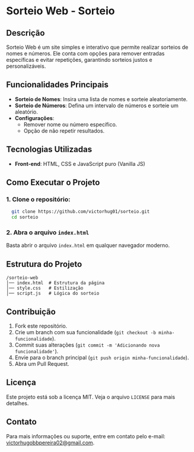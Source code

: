 # Sorteio Web - Sorteio

## Descrição
Sorteio Web é um site simples e interativo que permite realizar sorteios de nomes e números. Ele conta com opções para remover entradas específicas e evitar repetições, garantindo sorteios justos e personalizáveis.

## Funcionalidades Principais
- **Sorteio de Nomes**: Insira uma lista de nomes e sorteie aleatoriamente.
- **Sorteio de Números**: Defina um intervalo de números e sorteie um aleatório.
- **Configurações**:
  - Remover nome ou número específico.
  - Opção de não repetir resultados.

## Tecnologias Utilizadas
- **Front-end**: HTML, CSS e JavaScript puro (Vanilla JS)

## Como Executar o Projeto
### 1. Clone o repositório:
```bash
  git clone https://github.com/victorhug01/sorteio.git
  cd sorteio
```

### 2. Abra o arquivo `index.html`
Basta abrir o arquivo `index.html` em qualquer navegador moderno.

## Estrutura do Projeto
```
/sorteio-web
│── index.html  # Estrutura da página
│── style.css   # Estilização
│── script.js   # Lógica do sorteio
```

## Contribuição
1. Fork este repositório.
2. Crie um branch com sua funcionalidade (`git checkout -b minha-funcionalidade`).
3. Commit suas alterações (`git commit -m 'Adicionando nova funcionalidade'`).
4. Envie para o branch principal (`git push origin minha-funcionalidade`).
5. Abra um Pull Request.

## Licença
Este projeto está sob a licença MIT. Veja o arquivo `LICENSE` para mais detalhes.

## Contato
Para mais informações ou suporte, entre em contato pelo e-mail: victorhugobbpereira02@gmail.com.

